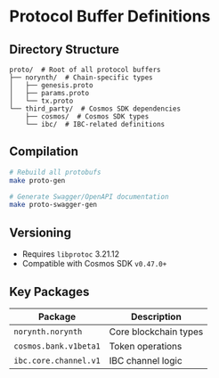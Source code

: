 # Protocol Buffer Definitions

## Directory Structure
```
proto/  # Root of all protocol buffers
├── norynth/  # Chain-specific types
│   ├── genesis.proto
│   ├── params.proto
│   └── tx.proto
└── third_party/  # Cosmos SDK dependencies
    ├── cosmos/  # Cosmos SDK types
    └── ibc/  # IBC-related definitions
```

## Compilation
```bash
# Rebuild all protobufs
make proto-gen

# Generate Swagger/OpenAPI documentation
make proto-swagger-gen
```

## Versioning
- Requires `libprotoc` 3.21.12
- Compatible with Cosmos SDK `v0.47.0+`

## Key Packages

| Package               | Description                |
|-----------------------|----------------------------|
| `norynth.norynth`     | Core blockchain types      |
| `cosmos.bank.v1beta1` | Token operations           |
| `ibc.core.channel.v1` | IBC channel logic          |


